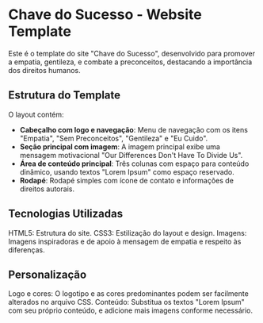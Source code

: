 # Chave do Sucesso - Website Template

Este é o template do site "Chave do Sucesso", desenvolvido para promover a empatia, gentileza, e combate a preconceitos, destacando a importância dos direitos humanos.

## Estrutura do Template

O layout contém:

- **Cabeçalho com logo e navegação**: Menu de navegação com os itens "Empatia", "Sem Preconceitos", "Gentileza" e "Eu Cuido".
- **Seção principal com imagem**: A imagem principal exibe uma mensagem motivacional "Our Differences Don't Have To Divide Us".
- **Área de conteúdo principal**: Três colunas com espaço para conteúdo dinâmico, usando textos "Lorem Ipsum" como espaço reservado.
- **Rodapé**: Rodapé simples com ícone de contato e informações de direitos autorais.

## Tecnologias Utilizadas
HTML5: Estrutura do site.
CSS3: Estilização do layout e design.
Imagens: Imagens inspiradoras e de apoio à mensagem de empatia e respeito às diferenças.

## Personalização
Logo e cores: O logotipo e as cores predominantes podem ser facilmente alterados no arquivo CSS.
Conteúdo: Substitua os textos "Lorem Ipsum" com seu próprio conteúdo, e adicione mais imagens conforme necessário.
